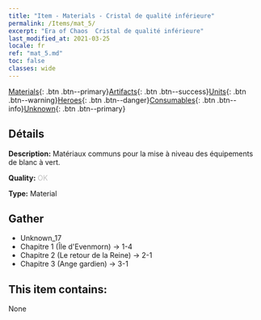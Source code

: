 ```yaml
---
title: "Item - Materials - Cristal de qualité inférieure"
permalink: /Items/mat_5/
excerpt: "Era of Chaos  Cristal de qualité inférieure"
last_modified_at: 2021-03-25
locale: fr
ref: "mat_5.md"
toc: false
classes: wide
---
```

 [Materials](/fr/Items/){: .btn .btn--primary}[Artifacts](/fr/Items/Artifacts/){: .btn .btn--success}[Units](/fr/Items/Units/){: .btn .btn--warning}[Heroes](/fr/Items/Heroes/){: .btn .btn--danger}[Consumables](/fr/Items/Consumables/){: .btn .btn--info}[Unknown](/fr/Items/Unknown/){: .btn .btn--primary}

## Détails
 **Description:** Matériaux communs pour la mise à niveau des équipements de blanc à vert.

 **Quality:** <span style="color: #C0C0C0">OK</span>

 **Type:** Material

## Gather

*    Unknown_17 
*    Chapitre 1 (Île d'Evenmorn) -> 1-4 
*    Chapitre 2 (Le retour de la Reine) -> 2-1 
*    Chapitre 3 (Ange gardien) -> 3-1 

## This item contains:

  None

